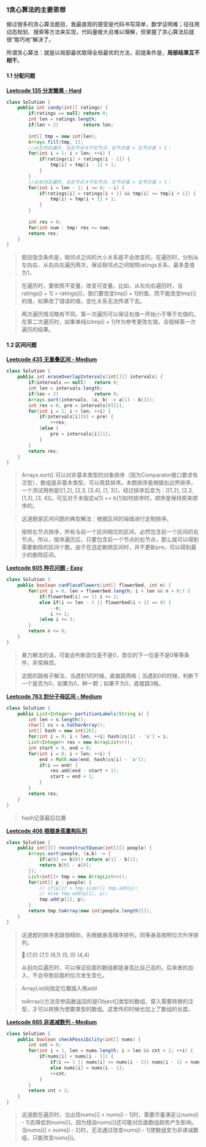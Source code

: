 ### 1贪心算法的主要思想

​        做过很多的贪心算法题目，我最直观的感受是代码书写简单，数学证明难；往往用动态规划、搜索等方法来实现，代码量极大且难以理解，但掌握了贪心算法后就很“取巧地”解决了。

​       所谓贪心算法：就是以局部最优取得全局最优的方法，前提条件是，**局部结果互不相干**。

#### 1.1 分配问题

**[Leetcode 135 分发糖果 - Hard](https://leetcode-cn.com/problems/candy/)**

```java
class Solution {
    public int candy(int[] ratings) {
        if(ratings == null) return 0;
        int len = ratings.length;
        if(len < 2)         return len;
        
        int[] tmp = new int[len];
        Arrays.fill(tmp, 1);
        //从左向右遍历，当右节点大于左节点，右节点值 = 左节点值 + 1；
        for(int i = 1; i < len; ++i) {
            if(ratings[i] > ratings[i - 1]) {
                tmp[i] = tmp[i - 1] + 1;
            }
        }
        //从右向左遍历，当左节点大于右节点，左节点值 = 右节点值 + 1；
        for(int i = len - 2; i >= 0; --i) {
            if(ratings[i] > ratings[i + 1] && tmp[i] <= tmp[i + 1]) {
                tmp[i] = tmp[i + 1] + 1;
            }
        }
        
        int res = 0;
        for(int num : tmp) res += num;
        return res;
    }
}
```



> 题目隐含条件是，相邻点之间的大小关系是不会改变的，在遍历时，分别从左向右、从右向左遍历两次，保证相邻点之间按照ratings关系，最多差值为1。

> 在遍历时，要依照不变量，改变可变量。比如，从左向右遍历时，当ratings[i + 1] > ratings[i]，我们要改变tmp[i + 1]的值，而不能改变tmp[i]的值，如果改了错误的值，变化关系无法传递下去。

> 两次遍历情况略有不同，第一次遍历可以保证右值一开始小于等于左值的。在第二次遍历时，如果单纯以tmp[i + 1]作为参考更改左值，会毁掉第一次遍历的结果。





#### 1.2 区间问题

**[Leetcode 435 无重叠区间 - Medium]( https://leetcode-cn.com/problems/non-overlapping-intervals/)**

```java
class Solution {
    public int eraseOverlapIntervals(int[][] intervals) {
        if(intervals == null)   return 0;
        int len = intervals.length;
        if(len < 2)             return 0;
        Arrays.sort(intervals, (a, b) -> a[1] - b[1]);
        int res = 0, pre = intervals[0][1];
        for(int i = 1; i < len; ++i) {
            if(intervals[i][0] < pre) {
                ++res;
            }else {
                pre = intervals[i][1];
            }
        }
        return res;
    }
}
```



> Arrays.sort() 可以对非基本类型的对象排序（因为Comparator接口要求有泛型），数组是非基本类型，可以用其排序。本题排序是根据右边界排序，一个测试用例是[[1,2], [2,3, [3,4], [1, 3]]，经过排序后变为：[[1,2], [2,3, [1,3], [3, 4]]。可见对于未指定a[1] == b[1]如何排序时，顺序是保持原来顺序的。

> 这道题是区间问题的典型解法：根据区间的端值进行定制排序。

> 按照右节点排序，所有与前一个区间相交的区间，必然包含前一个区间的右节点。所以，按序遍历后，只要包含前一个节点的右节点，那么就可以得到需要删除的区间个数。由于在选定删除区间时，并不更新pre，可以得到最少的删除区间。



**[Leetcode 605 种花问题 - Easy](https://leetcode-cn.com/problems/can-place-flowers/)**

```java
class Solution {
    public boolean canPlaceFlowers(int[] flowerbed, int n) {
        for(int i = 0, len = flowerbed.length; i < len && n > 0;) {
            if(flowerbed[i] == 1) i += 2;
            else if(i == len - 1 || flowerbed[i + 1] == 0) {
                --n;
                i += 2;
            }else i += 3;
        }
        return n <= 0;
    }
}
```

> 暴力解法的话，可能会判断首位是不是0，首位的下一位是不是0等等条件，非常麻烦。

> 这题的跳格子解法，当遇到1的时候，直接跳两格；当遇到0的时候，判断下一个是否为0，如果为0，种一颗；如果不为0，直接跳3格。



**[Leetcode 763 划分子母区间 - Medium](https://leetcode-cn.com/problems/partition-labels/)**

```java
class Solution {
    public List<Integer> partitionLabels(String s) {
        int len = s.length();
        char[] cs = s.toCharArray();
        int[] hash = new int[26];
        for(int i = 0; i < len; ++i) hash[cs[i] - 'a'] = i;
        List<Integer> res = new ArrayList<>();
        int start = 0, end = 0;
        for(int i = 0; i < len; ++i) {
            end = Math.max(end, hash[cs[i] - 'a']);
            if(i == end) {
                res.add(end - start + 1);
                start = end + 1;
            }
        }
        return res;
    }
}
```

> hash记录最后位置



**[Leetcode 406 根据身高重构队列](https://leetcode-cn.com/problems/queue-reconstruction-by-height/)**

```java
class Solution {
    public int[][] reconstructQueue(int[][] people) {
        Arrays.sort(people, (a,b) -> {
            if(a[0] == b[0]) return a[1] - b[1];
            return b[0] - a[0];
        });
        List<int[]> tmp = new ArrayList<>();
        for(int[] p : people) {
            // if(p[1] > tmp.size()) tmp.add(p);
            // else tmp.add(p[1], p);
            tmp.add(p[1], p);
        }
        return tmp.toArray(new int[people.length][]);
    }
}
```

> 这道题的排序思路很精妙。先根据身高降序排列，同等身高按照位次升序排列。
>
> 🌰:(7,0) (7,1) (6,1) (5, 0) (4,4)
>
> 从前向后遍历时，可以保证前面的数组都是身高比自己高的，后来者的加入，不会导致前面的位次发生变化。

> ArrayList向指定位置插入用add
>
> toArray()方法空参函数返回的是Object[]类型的数组，穿入需要转换的泛型，才可以转换为想要类型的数组。这里传的时候也加上了数组的长度。



**[Leetcode 665 非递减数列 - Medium](https://leetcode-cn.com/problems/non-decreasing-array/submissions/)**

```java
class Solution {
    public boolean checkPossibility(int[] nums) {
        int cnt = 0;
        for(int i = 1, len = nums.length; i < len && cnt < 2; ++i) {
            if(nums[i] < nums[i - 1]) {
                if(i == 1 || nums[i] >= nums[i - 2]) nums[i - 1] = nums[i];
                else nums[i] = nums[i - 1];
                ++cnt;
            }
        }
        return cnt < 2;
    }
}
```

> 这道题在遍历时，当出现nums[i] < nums[i - 1]时，需要尽量满足让nums[i - 1]去降低到nums[i]，因为擅自nums[i]还可能对后面数组趋势产生影响。当nums[i] < nums[i - 2]时，无法通过改变nums[i - 1]使数组变为非递减数组，只能改变nums[i]。